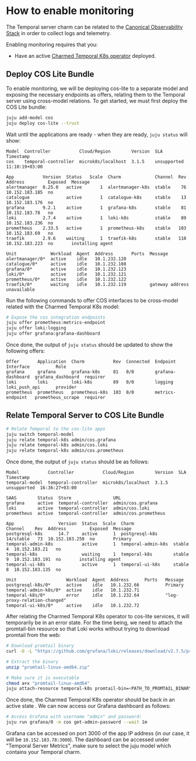 # How to enable monitoring

The Temporal server charm can be related to the
[Canonical Observability Stack](https://charmhub.io/topics/canonical-observability-stack)
in order to collect logs and telemetry.

Enabling monitoring requires that you:

- Have an active [Charmed Temporal K8s operator](../tutorial/00-introduction.md)
  deployed.

## Deploy COS Lite Bundle

To enable monitoring, we will be deploying cos-lite to a separate model and
exposing the necessary endpoints as offers, relating them to the Temporal server
using cross-model relations. To get started, we must first deploy the COS Lite
bundle:

```bash
juju add-model cos
juju deploy cos-lite --trust
```

Wait until the applications are ready - when they are ready, `juju status` will
show:

```
Model  Controller           Cloud/Region        Version  SLA          Timestamp
cos    temporal-controller  microk8s/localhost  3.1.5    unsupported  11:10:19+03:00

App           Version  Status   Scale  Charm             Channel  Rev  Address         Exposed  Message
alertmanager  0.25.0   active       1  alertmanager-k8s  stable    76  10.152.183.185  no
catalogue              active       1  catalogue-k8s     stable    13  10.152.183.176  no
grafana       9.2.1    active       1  grafana-k8s       stable    81  10.152.183.78   no
loki          2.7.4    active       1  loki-k8s          stable    89  10.152.183.236  no
prometheus    2.33.5   active       1  prometheus-k8s    stable   103  10.152.183.69   no
traefik       2.9.6    waiting      1  traefik-k8s       stable   110  10.152.183.223  no       installing agent

Unit             Workload  Agent  Address       Ports  Message
alertmanager/0*  active    idle   10.1.232.120
catalogue/0*     active    idle   10.1.232.108
grafana/0*       active    idle   10.1.232.123
loki/0*          active    idle   10.1.232.121
prometheus/0*    active    idle   10.1.232.122
traefik/0*       waiting   idle   10.1.232.119         gateway address unavailable
```

Run the following commands to offer COS interfaces to be cross-model related
with the Charmed Temporal K8s model:

```bash
# Expose the cos integration endpoints
juju offer prometheus:metrics-endpoint
juju offer loki:logging
juju offer grafana:grafana-dashboard
```

Once done, the output of `juju status` should be updated to show the following
offers:

```
Offer       Application  Charm           Rev  Connected  Endpoint           Interface          Role
grafana     grafana      grafana-k8s     81   0/0        grafana-dashboard  grafana_dashboard  requirer
loki        loki         loki-k8s        89   0/0        logging            loki_push_api      provider
prometheus  prometheus   prometheus-k8s  103  0/0        metrics-endpoint   prometheus_scrape  requirer
```

## Relate Temporal Server to COS Lite Bundle

```bash
# Relate Temporal to the cos-lite apps
juju switch temporal-model
juju relate temporal-k8s admin/cos.grafana
juju relate temporal-k8s admin/cos.loki
juju relate temporal-k8s admin/cos.prometheus
```

Once done, the output of `juju status` should be as follows:

```
Model           Controller           Cloud/Region        Version  SLA          Timestamp
temporal-model  temporal-controller  microk8s/localhost  3.1.5    unsupported  16:36:27+03:00

SAAS        Status  Store                URL
grafana     active  temporal-controller  admin/cos.grafana
loki        active  temporal-controller  admin/cos.loki
prometheus  active  temporal-controller  admin/cos.prometheus

App                 Version  Status  Scale  Charm               Channel    Rev  Address         Exposed  Message
postgresql-k8s      14.7     active      1  postgresql-k8s      14/stable   73  10.152.183.250  no       Primary
temporal-admin-k8s           active      1  temporal-admin-k8s  stable       4  10.152.183.21   no
temporal-k8s                 waiting     1  temporal-k8s        stable       9  10.152.183.191  no       installing agent
temporal-ui-k8s              active      1  temporal-ui-k8s     stable       8  10.152.183.135  no

Unit                   Workload  Agent  Address      Ports   Message
postgresql-k8s/0*      active    idle   10.1.232.66          Primary
temporal-admin-k8s/0*  active    idle   10.1.232.71
temporal-k8s/0*        error     idle   10.1.232.64          "log-proxy-relation-changed"
temporal-ui-k8s/0*     active    idle   10.1.232.72
```

After relating the Charmed Temporal K8s operator to cos-lite services, it will
temporarily be in an error state. For the time being, we need to attach the
promtail-bin resource so that Loki works without trying to download promtail
from the web:

```bash
# Download promtail binary
curl -O -L "https://github.com/grafana/loki/releases/download/v2.7.5/promtail-linux-amd64.zip"

# Extract the binary
unzip "promtail-linux-amd64.zip"

# Make sure it is executable
chmod a+x "promtail-linux-amd64"
juju attach-resource temporal-k8s promtail-bin=<PATH_TO_PROMTAIL_BINARY>/promtail-linux-amd64
```

Once done, the Charmed Temporal K8s operator should be back in an active state .
We can now access our Grafana dashboard as follows:

```bash
# Access Grafana with username "admin" and password:
juju run grafana/0 -m cos get-admin-password --wait 1m
```

Grafana can be accessed on port 3000 of the app IP address (in our case, it will
be `10.152.183.78:3000`). The dashboard can be accessed under "Temporal Server
Metrics", make sure to select the juju model which contains your Temporal charm.
